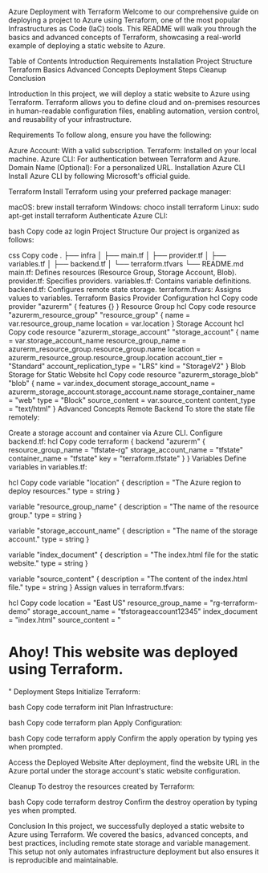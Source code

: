Azure Deployment with Terraform
Welcome to our comprehensive guide on deploying a project to Azure using Terraform, one of the most popular Infrastructures as Code (IaC) tools. This README will walk you through the basics and advanced concepts of Terraform, showcasing a real-world example of deploying a static website to Azure.

Table of Contents
Introduction
Requirements
Installation
Project Structure
Terraform Basics
Advanced Concepts
Deployment Steps
Cleanup
Conclusion

Introduction
In this project, we will deploy a static website to Azure using Terraform. Terraform allows you to define cloud and on-premises resources in human-readable configuration files, enabling automation, version control, and reusability of your infrastructure.

Requirements
To follow along, ensure you have the following:

Azure Account: With a valid subscription.
Terraform: Installed on your local machine.
Azure CLI: For authentication between Terraform and Azure.
Domain Name (Optional): For a personalized URL.
Installation
Azure CLI
Install Azure CLI by following Microsoft's official guide.

Terraform
Install Terraform using your preferred package manager:

macOS: brew install terraform
Windows: choco install terraform
Linux: sudo apt-get install terraform
Authenticate Azure CLI:

bash
Copy code
az login
Project Structure
Our project is organized as follows:

css
Copy code
.
├── infra
│   ├── main.tf
│   ├── provider.tf
│   ├── variables.tf
│   ├── backend.tf
│   └── terraform.tfvars
└── README.md
main.tf: Defines resources (Resource Group, Storage Account, Blob).
provider.tf: Specifies providers.
variables.tf: Contains variable definitions.
backend.tf: Configures remote state storage.
terraform.tfvars: Assigns values to variables.
Terraform Basics
Provider Configuration
hcl
Copy code
provider "azurerm" {
  features {}
}
Resource Group
hcl
Copy code
resource "azurerm_resource_group" "resource_group" {
  name     = var.resource_group_name
  location = var.location
}
Storage Account
hcl
Copy code
resource "azurerm_storage_account" "storage_account" {
  name                     = var.storage_account_name
  resource_group_name      = azurerm_resource_group.resource_group.name
  location                 = azurerm_resource_group.resource_group.location
  account_tier             = "Standard"
  account_replication_type = "LRS"
  kind                     = "StorageV2"
}
Blob Storage for Static Website
hcl
Copy code
resource "azurerm_storage_blob" "blob" {
  name                   = var.index_document
  storage_account_name   = azurerm_storage_account.storage_account.name
  storage_container_name = "web"
  type                   = "Block"
  source_content         = var.source_content
  content_type           = "text/html"
}
Advanced Concepts
Remote Backend
To store the state file remotely:

Create a storage account and container via Azure CLI.
Configure backend.tf:
hcl
Copy code
terraform {
  backend "azurerm" {
    resource_group_name   = "tfstate-rg"
    storage_account_name  = "tfstate"
    container_name        = "tfstate"
    key                   = "terraform.tfstate"
  }
}
Variables
Define variables in variables.tf:

hcl
Copy code
variable "location" {
  description = "The Azure region to deploy resources."
  type        = string
}

variable "resource_group_name" {
  description = "The name of the resource group."
  type        = string
}

variable "storage_account_name" {
  description = "The name of the storage account."
  type        = string
}

variable "index_document" {
  description = "The index.html file for the static website."
  type        = string
}

variable "source_content" {
  description = "The content of the index.html file."
  type        = string
}
Assign values in terraform.tfvars:

hcl
Copy code
location             = "East US"
resource_group_name  = "rg-terraform-demo"
storage_account_name = "tfstorageaccount12345"
index_document       = "index.html"
source_content       = "<html><body><h1>Ahoy! This website was deployed using Terraform.</h1></body></html>"
Deployment Steps
Initialize Terraform:

bash
Copy code
terraform init
Plan Infrastructure:

bash
Copy code
terraform plan
Apply Configuration:

bash
Copy code
terraform apply
Confirm the apply operation by typing yes when prompted.

Access the Deployed Website
After deployment, find the website URL in the Azure portal under the storage account's static website configuration.

Cleanup
To destroy the resources created by Terraform:

bash
Copy code
terraform destroy
Confirm the destroy operation by typing yes when prompted.

Conclusion
In this project, we successfully deployed a static website to Azure using Terraform. We covered the basics, advanced concepts, and best practices, including remote state storage and variable management. This setup not only automates infrastructure deployment but also ensures it is reproducible and maintainable.

